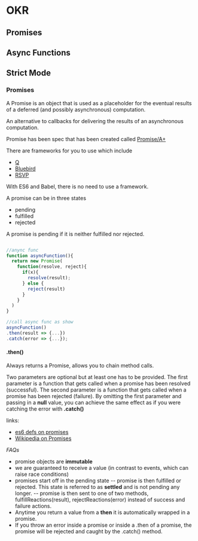 # OKR
## Promises
## Async Functions
## Strict Mode

### Promises

A Promise is an object that is used as a placeholder for the eventual results of a deferred (and possibly asynchronous) computation.

An alternative to callbacks for delivering the results of an asynchronous computation.

Promise has been spec that has been created called [Promise/A+](https://promisesaplus.com/)

There are frameworks for you to use which include
+ [Q](https://github.com/kriskowal/q)
+ [Bluebird](https://github.com/petkaantonov/bluebird)
+ [RSVP](https://github.com/tildeio/rsvp.js)

With ES6 and Babel, there is no need to use a framework.

A promise can be in three states
+ pending
+ fulfilled
+ rejected

A promise is pending if it is neither fulfilled nor rejected.

```javascript

//anync func
function asyncFunction(){
  return new Promise(
    function(resolve, reject){
      if(x){
        resolve(result);
      } else {
        reject(result)
      }
    }
  )
}

//call async func as show
asyncFunction()
.then(result => {...})
.catch(error => {...});
```

#### .then()
Always returns a Promise, allows you to chain method calls.

Two parameters are optional but at least one has to be provided.
The first parameter is a function that gets called when a promise has been resolved (successful).
The second parameter is a function that gets called when a promise has been rejected (failure).
By omitting the first parameter and passing in a **null** value, you can achieve the same effect as if you were catching the error with **.catch()**



links:
+ [es6 defs on promises](https://tc39.github.io/ecma262/#sec-promise-objects)
+ [Wikipedia on Promises](https://tc39.github.io/ecma262/#sec-promise-objects)

*FAQs*
+ promise objects are **immutable**
+ we are guaranteed to receive a value (in contrast to events, which can raise race conditions)
+ promises start off in the pending state
-- promise is then fulfilled or rejected. This state is referred to as **settled** and is not pending any longer.
-- promise is then sent to one of two methods, fulfillReactions(result), rejectReactions(error) instead of success and failure actions.
+ Anytime you return a value from a **then** it is automatically wrapped in a promise.
+ If you throw an error inside a promise or inside a .then of a promise, the promise will be rejected and caught by the .catch() method.
